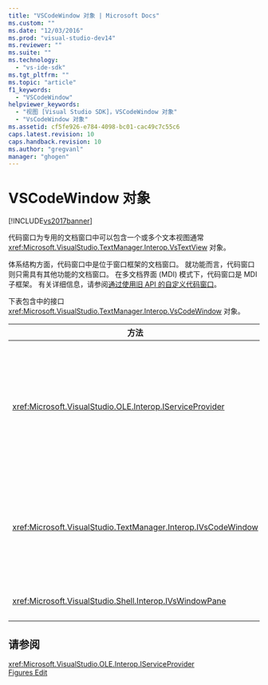 ```yaml
---
title: "VSCodeWindow 对象 | Microsoft Docs"
ms.custom: ""
ms.date: "12/03/2016"
ms.prod: "visual-studio-dev14"
ms.reviewer: ""
ms.suite: ""
ms.technology: 
  - "vs-ide-sdk"
ms.tgt_pltfrm: ""
ms.topic: "article"
f1_keywords: 
  - "VSCodeWindow"
helpviewer_keywords: 
  - "视图 [Visual Studio SDK]，VSCodeWindow 对象"
  - "VsCodeWindow 对象"
ms.assetid: cf5fe926-e784-4098-bc01-cac49c7c55c6
caps.latest.revision: 10
caps.handback.revision: 10
ms.author: "gregvanl"
manager: "ghogen"
---
```

# VSCodeWindow 对象
[!INCLUDE[vs2017banner](../code-quality/includes/vs2017banner.md)]

代码窗口为专用的文档窗口中可以包含一个或多个文本视图通常 <xref:Microsoft.VisualStudio.TextManager.Interop.VsTextView> 对象。  
  
 体系结构方面，代码窗口中是位于窗口框架的文档窗口。 就功能而言，代码窗口则只需具有其他功能的文档窗口。 在多文档界面 \(MDI\) 模式下，代码窗口是 MDI 子框架。 有关详细信息，请参阅[通过使用旧 API 的自定义代码窗口](../extensibility/customizing-code-windows-by-using-the-legacy-api.md)。  
  
 下表包含中的接口 <xref:Microsoft.VisualStudio.TextManager.Interop.VsCodeWindow> 对象。  
  
|方法|描述|  
|--------|--------|  
|<xref:Microsoft.VisualStudio.OLE.Interop.IServiceProvider>|提供了通用访问机制，以定位全局唯一标识符 \(GUID\) 标识一个服务。|  
|<xref:Microsoft.VisualStudio.TextManager.Interop.IVsCodeWindow>|表示包含一个或多个代码视图的多文档界面 \(MDI\) 子。|  
|<xref:Microsoft.VisualStudio.Shell.Interop.IVsWindowPane>|填满窗口框架。|  
  
## 请参阅  
 <xref:Microsoft.VisualStudio.OLE.Interop.IServiceProvider>   
 [Figures Edit](http://msdn.microsoft.com/zh-cn/f08872bd-fd9c-4e36-8cf2-a2a2622ef986)